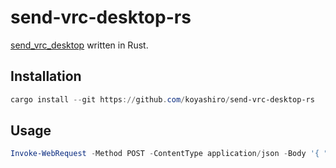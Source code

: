 # send-vrc-desktop-rs

[send_vrc_desktop](https://github.com/bootjp/send_vrc_desktop) written in Rust.

## Installation

```ps1
cargo install --git https://github.com/koyashiro/send-vrc-desktop-rs
```

## Usage

```ps1
Invoke-WebRequest -Method POST -ContentType application/json -Body '{ "url": "https://www.youtube.com/watch?v=c-ZWPYJYiAg"}' http://localhost:11400/url
```
